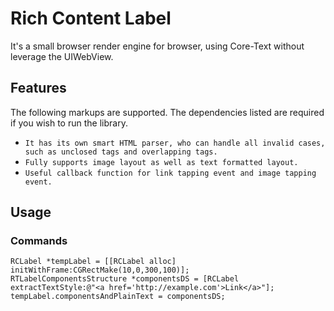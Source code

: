 Rich Content Label
=============

It's a small browser render engine for browser, using Core-Text without leverage the UIWebView. 
 
Features
-------

The following markups are supported.  The dependencies listed are required if
you wish to run the library.

* `It has its own smart HTML parser, who can handle all invalid cases, such as unclosed tags and overlapping tags.`
* `Fully supports image layout as well as text formatted layout.`
* `Useful callback function for link tapping event and image tapping event.`


Usage
------------


### Commands

    RCLabel *tempLabel = [[RCLabel alloc] initWithFrame:CGRectMake(10,0,300,100)];
    RTLabelComponentsStructure *componentsDS = [RCLabel extractTextStyle:@"<a href='http://example.com'>Link</a>"];
    tempLabel.componentsAndPlainText = componentsDS;

